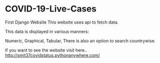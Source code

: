# COVID-19-Live-Cases
First Django Website
This website uses api to fetch data.

This data is displayed in various manners:

Numeric, Graphical, Tabular,
There is also an option to search countrywise.

If you want to see the website visit here..
http://smit37covidstatus.pythonanywhere.com/

